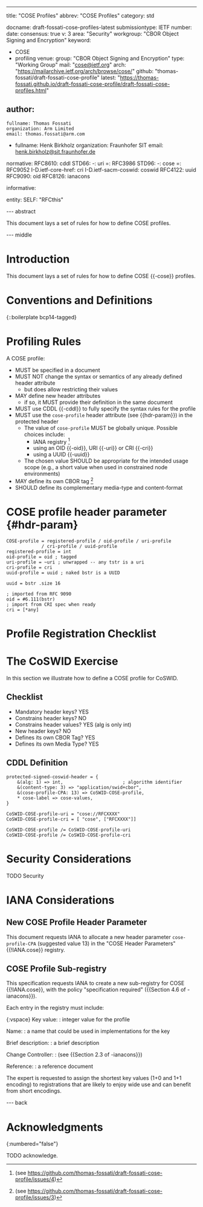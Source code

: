 ---

title: "COSE Profiles"
abbrev: "COSE Profiles"
category: std

docname: draft-fossati-cose-profiles-latest
submissiontype: IETF
number:
date:
consensus: true
v: 3
area: "Security"
workgroup: "CBOR Object Signing and Encryption"
keyword:
 - COSE
 - profiling
venue:
  group: "CBOR Object Signing and Encryption"
  type: "Working Group"
  mail: "cose@ietf.org"
  arch: "https://mailarchive.ietf.org/arch/browse/cose/"
  github: "thomas-fossati/draft-fossati-cose-profile"
  latest: "https://thomas-fossati.github.io/draft-fossati-cose-profile/draft-fossati-cose-profiles.html"

author:
 -
    fullname: Thomas Fossati
    organization: Arm Limited
    email: thomas.fossati@arm.com
 -
    fullname: Henk Birkholz
    organization: Fraunhofer SIT
    email: henk.birkholz@sit.fraunhofer.de

normative:
  RFC8610: cddl
  STD66:
    -: uri
    =: RFC3986
  STD96:
    -: cose
    =: RFC9052
  I-D.ietf-core-href: cri
  I-D.ietf-sacm-coswid: coswid
  RFC4122: uuid
  RFC9090: oid
  RFC8126: ianacons

informative:

entity:
  SELF: "RFCthis"

--- abstract

This document lays a set of rules for how to define COSE profiles.

--- middle

# Introduction

This document lays a set of rules for how to define COSE {{-cose}} profiles.


# Conventions and Definitions

{::boilerplate bcp14-tagged}

# Profiling Rules

A COSE profile:

* MUST be specified in a document
* MUST NOT change the syntax or semantics of any already defined
  header attribute
  * but does allow restricting their values
* MAY define new header attributes
  * if so, it MUST provide their definition in the same document
* MUST use CDDL {{-cddl}} to fully specify the syntax rules for the profile
* MUST use the `cose-profile` header attribute (see {{hdr-param}}) in the protected header
  * The value of `cose-profile` MUST be globally unique.  Possible choices include:
    * IANA registry [^iana]
    * using an OID {{-oid}}, URI {{-uri}} or CRI {{-cri}}
    * using a UUID {{-uuid}}
  * The chosen value SHOULD be appropriate for the intended usage scope (e.g., a short value when used in constrained node environments)
* MAY define its own CBOR tag [^tag]
* SHOULD define its complementary media-type and content-format

[^tag]: (see https://github.com/thomas-fossati/draft-fossati-cose-profile/issues/3)
[^iana]: (see https://github.com/thomas-fossati/draft-fossati-cose-profile/issues/4)

# COSE profile header parameter {#hdr-param}

~~~ cddl
COSE-profile = registered-profile / oid-profile / uri-profile
             / cri-profile / uuid-profile
registered-profile = int
oid-profile = oid ; tagged
uri-profile = ~uri ; unwrapped -- any tstr is a uri
cri-profile = cri
uuid-profile = uuid ; naked bstr is a UUID

uuid = bstr .size 16

; imported from RFC 9090
oid = #6.111(bstr)
; import from CRI spec when ready
cri = [*any]
~~~

# Profile Registration Checklist

# The CoSWID Exercise

In this section we illustrate how to define a COSE profile for CoSWID.

## Checklist

* Mandatory header keys? YES
* Constrains header keys? NO
* Constrains header values? YES (alg is only int)
* New header keys? NO
* Defines its own CBOR Tag? YES
* Defines its own Media Type? YES

## CDDL Definition

~~~ cddl
protected-signed-coswid-header = {
    &(alg: 1) => int,                      ; algorithm identifier
    &(content-type: 3) => "application/swid+cbor",
    &(cose-profile-CPA: 13) => CoSWID-COSE-profile,
    * cose-label => cose-values,
}

CoSWID-COSE-profile-uri = "cose://RFCXXXX"
CoSWID-COSE-profile-cri = [ "cose", ["RFCXXXX"]]

CoSWID-COSE-profile /= CoSWID-COSE-profile-uri
CoSWID-COSE-profile /= CoSWID-COSE-profile-cri
~~~

# Security Considerations

TODO Security

# IANA Considerations

## New COSE Profile Header Parameter

This document requests IANA to allocate a new header parameter `cose-profile-CPA` (suggested value 13)
in the "COSE Header Parameters" {{!IANA.cose}} registry.

## COSE Profile Sub-registry

This specification requests IANA to create a new sub-registry for COSE {{!IANA.cose}},
with the policy "specification required" ({{Section 4.6 of -ianacons}}).

Each entry in the registry must include:

{:vspace}
Key value:
: integer value for the profile

Name:
: a name that could be used in implementations for the key

Brief description:
: a brief description

Change Controller:
: (see {{Section 2.3 of -ianacons}})

Reference:
: a reference document

The expert is requested to assign the shortest key values (1+0 and
1+1 encoding) to registrations that are likely to enjoy wide use and
can benefit from short encodings.

--- back

# Acknowledgments
{:numbered="false"}

TODO acknowledge.
